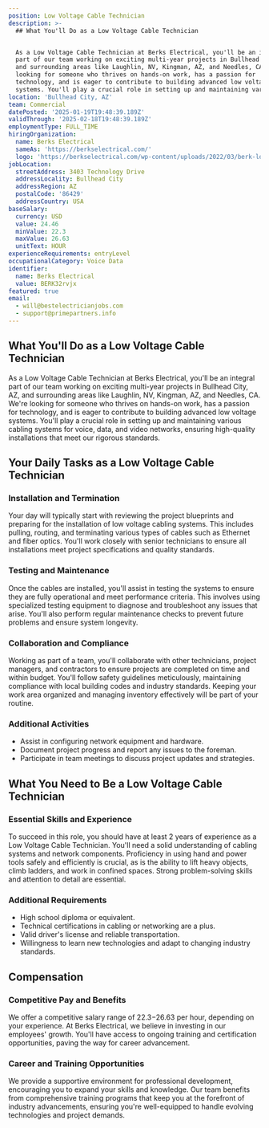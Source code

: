```yaml
---
position: Low Voltage Cable Technician
description: >-
  ## What You'll Do as a Low Voltage Cable Technician


  As a Low Voltage Cable Technician at Berks Electrical, you'll be an integral
  part of our team working on exciting multi-year projects in Bullhead City, AZ,
  and surrounding areas like Laughlin, NV, Kingman, AZ, and Needles, CA. We're
  looking for someone who thrives on hands-on work, has a passion for
  technology, and is eager to contribute to building advanced low voltage
  systems. You'll play a crucial role in setting up and maintaining various ...
location: 'Bullhead City, AZ'
team: Commercial
datePosted: '2025-01-19T19:48:39.189Z'
validThrough: '2025-02-18T19:48:39.189Z'
employmentType: FULL_TIME
hiringOrganization:
  name: Berks Electrical
  sameAs: 'https://berkselectrical.com/'
  logo: 'https://berkselectrical.com/wp-content/uploads/2022/03/berk-logo.jpg'
jobLocation:
  streetAddress: 3403 Technology Drive
  addressLocality: Bullhead City
  addressRegion: AZ
  postalCode: '86429'
  addressCountry: USA
baseSalary:
  currency: USD
  value: 24.46
  minValue: 22.3
  maxValue: 26.63
  unitText: HOUR
experienceRequirements: entryLevel
occupationalCategory: Voice Data
identifier:
  name: Berks Electrical
  value: BERK32rvjx
featured: true
email:
  - will@bestelectricianjobs.com
  - support@primepartners.info
---
```




## What You'll Do as a Low Voltage Cable Technician

As a Low Voltage Cable Technician at Berks Electrical, you'll be an integral part of our team working on exciting multi-year projects in Bullhead City, AZ, and surrounding areas like Laughlin, NV, Kingman, AZ, and Needles, CA. We're looking for someone who thrives on hands-on work, has a passion for technology, and is eager to contribute to building advanced low voltage systems. You'll play a crucial role in setting up and maintaining various cabling systems for voice, data, and video networks, ensuring high-quality installations that meet our rigorous standards.

## Your Daily Tasks as a Low Voltage Cable Technician

### Installation and Termination

Your day will typically start with reviewing the project blueprints and preparing for the installation of low voltage cabling systems. This includes pulling, routing, and terminating various types of cables such as Ethernet and fiber optics. You'll work closely with senior technicians to ensure all installations meet project specifications and quality standards.

### Testing and Maintenance

Once the cables are installed, you'll assist in testing the systems to ensure they are fully operational and meet performance criteria. This involves using specialized testing equipment to diagnose and troubleshoot any issues that arise. You'll also perform regular maintenance checks to prevent future problems and ensure system longevity.

### Collaboration and Compliance

Working as part of a team, you'll collaborate with other technicians, project managers, and contractors to ensure projects are completed on time and within budget. You'll follow safety guidelines meticulously, maintaining compliance with local building codes and industry standards. Keeping your work area organized and managing inventory effectively will be part of your routine.

### Additional Activities

- Assist in configuring network equipment and hardware.
- Document project progress and report any issues to the foreman.
- Participate in team meetings to discuss project updates and strategies.

## What You Need to Be a Low Voltage Cable Technician

### Essential Skills and Experience

To succeed in this role, you should have at least 2 years of experience as a Low Voltage Cable Technician. You'll need a solid understanding of cabling systems and network components. Proficiency in using hand and power tools safely and efficiently is crucial, as is the ability to lift heavy objects, climb ladders, and work in confined spaces. Strong problem-solving skills and attention to detail are essential.

### Additional Requirements

- High school diploma or equivalent.
- Technical certifications in cabling or networking are a plus.
- Valid driver's license and reliable transportation.
- Willingness to learn new technologies and adapt to changing industry standards.

## Compensation

### Competitive Pay and Benefits

We offer a competitive salary range of $22.3-$26.63 per hour, depending on your experience. At Berks Electrical, we believe in investing in our employees' growth. You'll have access to ongoing training and certification opportunities, paving the way for career advancement.

### Career and Training Opportunities

We provide a supportive environment for professional development, encouraging you to expand your skills and knowledge. Our team benefits from comprehensive training programs that keep you at the forefront of industry advancements, ensuring you're well-equipped to handle evolving technologies and project demands.